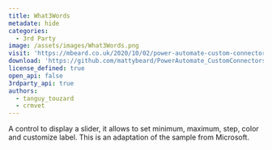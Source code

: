 ```yaml
---
title: What3Words
metadate: hide
categories:
  - 3rd Party
image: /assets/images/What3Words.png
visit: 'https://mbeard.co.uk/2020/10/02/power-automate-custom-connector-series-1-what3words/'
download: 'https://github.com/mattybeard/PowerAutomate_CustomConnectors/tree/master/What3Words'
license_defined: true
open_api: false
3rdparty_api: true
authors:
  - tanguy_touzard
  - crmvet
---
```

A control to display a slider, it allows to set minimum, maximum, step, color and customize label. This is an adaptation of the sample from Microsoft.
